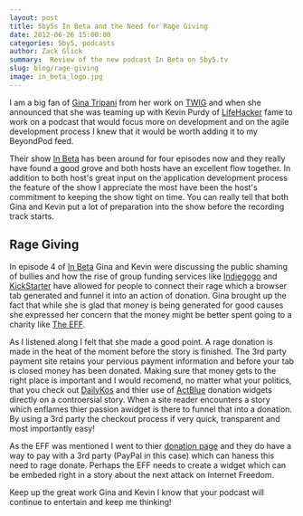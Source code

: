 ```yaml
---
layout: post
title: 5by5s In Beta and the Need for Rage Giving
date: 2012-06-26 15:00:00
categories: 5by5, podcasts
author: Zack Glick
summary:  Review of the new podcast In Beta on 5by5.tv
slug: blog/rage-giving
image: in_beta_logo.jpg
---
```

<p>I am a big fan of <a href="http://smarterware.org/">Gina Tripani</a> from her work on <a href="http://twit.tv/twig">TWIG</a> and when she announced that she was teaming up with Kevin Purdy of <a href="http://Lifehacker.com">LifeHacker</a> fame to work on a podcast that would focus more on development and on the agile development process I knew that it would be worth adding it to my BeyondPod feed.</p>

<p>Their show <a href="http://5by5.tv/inbeta/">In Beta</a> has been around for four episodes now and they really have found a good grove and both hosts have an excellent flow together.  In addition to both host's great input on the application development process the feature of the show I appreciate the most have been the host's commitment to keeping the show tight on time.  You can really tell that both Gina and Kevin put a lot of preparation into the show before the recording track starts.</p>

<h2>Rage Giving</h2>

<p>In episode 4 of <a href="http://5by5.tv/inbeta/4">In Beta</a> Gina and Kevin were discussing the public shaming of bullies and how the rise of group funding services like <a href="http://www.indiegogo.com/">Indiegogo</a> and <a href="http://www.kickstarter.com/">KickStarter</a> have allowed for people to connect their rage which a browser tab generated and funnel it into an action of donation.  Gina brought up the fact that while she is glad that money is being generated for good causes she expressed her concern that the money might be better spent going to a charity like <a href="http://eff.org">The EFF</a>.  </p>

<p>As I listened along I felt that she made a good point. A rage donation is made in the heat of the moment before the story is finished.  The 3rd party payment site retains your pervious payment information and before your tab is closed money has been donated.  Making sure that money gets to the right place is important and I would recomend, no matter what your politics, that you check out <a href="http://dailykos.com/">DailyKos</a> and thier use of <a href="https://secure.actblue.com/">ActBlue</a> donation widgets directly on a controersial story.  When a site reader encounters a story which enflames thier passion awidget is there to funnel that into a donation.  By using a 3rd party the checkout process if very quick, transparent and most importantly easy!</p>

<p>As the EFF was mentioned I went to thier <a href="https://supporters.eff.org/donate">donation page</a> and they do have a way to pay with a 3rd party (PayPal in this case) which can haness this need to rage donate.  Perhaps the EFF needs to create a widget which can be embeded right in a story about the next attack on Internet Freedom.</p>

<p>Keep up the great work Gina and Kevin I know that your podcast will continue to entertain and keep me thinking!</p>


